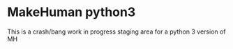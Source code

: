 # MakeHuman python3

This is a crash/bang work in progress staging area for a python 3 version of MH

